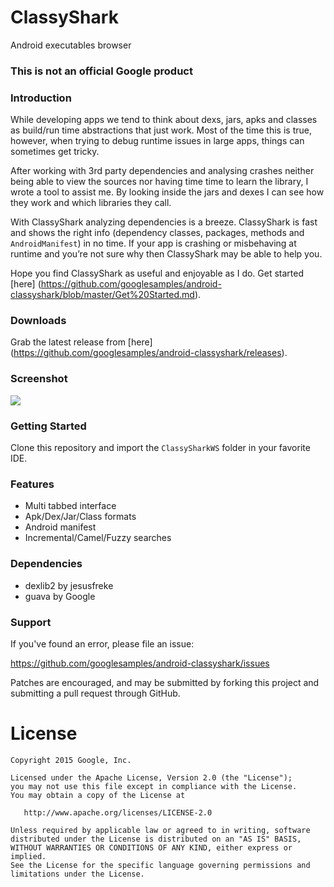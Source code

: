 # ClassyShark

Android executables browser

### This is not an official Google product

### Introduction

While developing apps we tend to think about dexs, jars, apks and classes as build/run time abstractions that just work. Most of the time this is true, however, when trying to debug runtime issues in large apps, things can sometimes get tricky.

After working with 3rd party dependencies and analysing crashes neither being able to view the sources nor having time time to learn the library, I wrote a tool to assist me. By looking inside the jars and dexes I can see how they work and which libraries they call. 

With ClassyShark analyzing dependencies is a breeze. ClassyShark is fast and shows the right info (dependency classes, packages, methods and `AndroidManifest`) in no time. If your app is crashing or misbehaving at runtime and you’re not sure why then ClassyShark may be able to help you.

Hope you find ClassyShark as useful and enjoyable as I do. Get started [here] (https://github.com/googlesamples/android-classyshark/blob/master/Get%20Started.md).

### Downloads

Grab the latest release from [here] (https://github.com/googlesamples/android-classyshark/releases).

### Screenshot

![](https://github.com/googlesamples/android-classyshark/blob/master/Resources/Intro.png)

### Getting Started
Clone this repository and import the `ClassySharkWS` folder in your favorite IDE.

### Features
* Multi tabbed interface
* Apk/Dex/Jar/Class formats
* Android manifest
* Incremental/Camel/Fuzzy searches

### Dependencies
* dexlib2 by jesusfreke
* guava by Google

### Support
If you've found an error, please file an issue:

https://github.com/googlesamples/android-classyshark/issues

Patches are encouraged, and may be submitted by forking this project and
submitting a pull request through GitHub.

License
=======

    Copyright 2015 Google, Inc.

    Licensed under the Apache License, Version 2.0 (the "License");
    you may not use this file except in compliance with the License.
    You may obtain a copy of the License at

       http://www.apache.org/licenses/LICENSE-2.0

    Unless required by applicable law or agreed to in writing, software
    distributed under the License is distributed on an "AS IS" BASIS,
    WITHOUT WARRANTIES OR CONDITIONS OF ANY KIND, either express or implied.
    See the License for the specific language governing permissions and
    limitations under the License.



